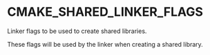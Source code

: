   

# CMAKE_SHARED_LINKER_FLAGS  
Linker flags to be used to create shared libraries.  

These flags will be used by the linker when creating a shared library.  

